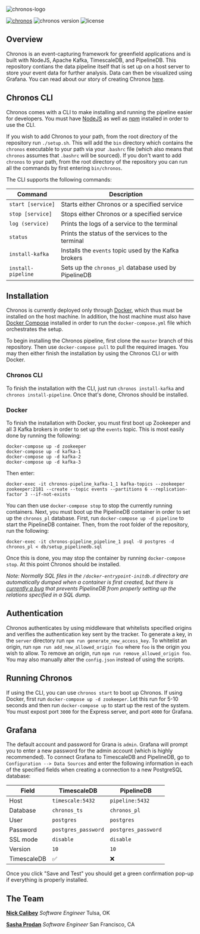 ![chronos-logo](https://i.imgur.com/yWR0afJ.png)

[![chronos](https://img.shields.io/badge/chronos-%F0%9F%95%B0-blue.svg)](https://chronos-project.github.io)
![chronos version](https://img.shields.io/badge/version-0.9.0--beta-orange.svg)
![license](https://img.shields.io/badge/license-MIT-green.svg)
## Overview
Chronos is an event-capturing framework for greenfield applications and is built with NodeJS, Apache Kafka, TimescaleDB, and PipelineDB. This repository contians the data pipeline itself that is set up on a host server to store your event data for further analysis. Data can then be visualized using Grafana. You can read about our story of creating Chronos [here](https://chronos-project.github.io/casestudy.html).

## Chronos CLI
Chronos comes with a CLI to make installing and running the pipeline easier for developers. You must have [NodeJS](https://nodejs.org/en/) as well as [npm](https://www.npmjs.com/) installed in order to use the CLI.

If you wish to add Chronos to your path, from the root directory of the repository run `./setup.sh`. This will add the `bin` directory which contains the `chronos` executable to your path via your `.bashrc` file (which also means that `chronos` assumes that `.bashrc` will be sourced). If you don't want to add `chronos` to your path, from the root directory of the repository you can run all the commands by first entering `bin/chronos`.

The CLI supports the following commands:

Command | Description
------- | -----------
`start [service]` | Starts either Chronos or a specified service
`stop [service]` | Stops either Chronos or a specified service
`log (service)` | Prints the logs of a service to the terminal
`status` | Prints the status of the services to the terminal
`install-kafka` | Installs the `events` topic used by the Kafka brokers
`install-pipeline` | Sets up the `chronos_pl` database used by PipelineDB

## Installation
Chronos is currently deployed only through [Docker](https://docs.docker.com/install/), which thus must be installed on the host machine. In addition, the host machine must also have [Docker Compose](https://docs.docker.com/compose/install/) installed in order to run the `docker-compose.yml` file which orchestrates the setup.

To begin installing the Chronos pipeline, first clone the `master` branch of this repository. Then use `docker-compose pull` to pull the required images. You may then either finish the installation by using the Chronos CLI or with Docker.

### Chronos CLI
To finish the installation with the CLI, just run `chronos install-kafka` and `chronos install-pipeline`. Once that's done, Chronos should be installed.

### Docker
To finish the installation with Docker, you must first boot up Zookeeper and all 3 Kafka brokers in order to set up the `events` topic. This is most easily done by running the following:
```
docker-compose up -d zookeeper
docker-compose up -d kafka-1
docker-compose up -d kafka-2
docker-compose up -d kafka-3
```
Then enter:
```
docker-exec -it chronos-pipeline_kafka-1_1 kafka-topics --zookeeper zookeeper:2181 --create --topic events --partitions 6 --replication-factor 3 --if-not-exists
```
You can then use `docker-compose stop` to stop the currently running containers. Next, you must boot up the PipelineDB container in order to set up the `chronos_pl` database. First, run `docker-compose up -d pipeline` to start the PipelineDB container. Then, from the root folder of the repository, run the following:
```
docker-exec -it chronos-pipeline_pipeline_1 psql -U postgres -d chronos_pl < db/setup_pipelinedb.sql
```
Once this is done, you may stop the container by running `docker-compose stop`. At this point Chronos should be installed.

_Note: Normally SQL files in the `/docker-entrypoint-initdb.d` directory are automatically dumped when a container is first created, but there is [currently a bug](https://github.com/pipelinedb/pipelinedb/issues/1997) that prevents PipelineDB from properly setting up the relations specified in a SQL dump._

## Authentication
Chronos authenticates by using middleware that whitelists specified origins and verifies the authentication key sent by the tracker. To generate a key, in the `server` directory run `npm run generate_new_access_key`. To whitelist an origin, run `npm run add_new_allowed_origin foo` where `foo` is the origin you wish to allow. To remove an origin, run `npm run remove_allowed_origin foo`. You may also manually alter the `config.json` instead of using the scripts.

## Running Chronos
If using the CLI, you can use `chronos start` to boot up Chronos. If using Docker, first run `docker-compose up -d zookeeper`. Let this run for 5-10 seconds and then run `docker-compose up` to start up the rest of the system. You must expost port `3000` for the Express server, and port `4000` for Grafana.

## Grafana
The default account and password for Grana is `admin`. Grafana will prompt you to enter a new password for the admin account (which is highly recommended). To connect Grafana to TimescaleDB and PipelineDB, go to `Configuration --> Data Sources` and enter the following information in each of the specified fields when creating a connection to a new PostgreSQL database:

Field | TimescaleDB | PipelineDB
----- | ----------- | ----------
Host  | `timescale:5432` | `pipeline:5432`
Database | `chronos_ts` | `chronos_pl`
User | `postgres` | `postgres`
Password | `postgres_password` | `postgres_password`
SSL mode | `disable` | `disable`
Version | `10` | `10`
TimescaleDB | ✅ | ❌

Once you click "Save and Test" you should get a green confirmation pop-up if everything is properly installed.

## The Team
[**Nick Calibey**](https://ncalibey.github.io/) _Software Engineer_ Tulsa, OK

[**Sasha Prodan**](https://sashaprodan.github.io/) _Software Engineer_ San Francisco, CA
